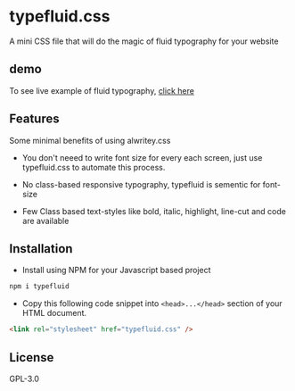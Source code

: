 # typefluid.css

A mini CSS file that will do the magic of fluid typography for your website

## demo

To see live example of fluid typography, [click here]()

## Features

Some minimal benefits of using alwritey.css

- You don't neeed to write font size for every each screen, just use typefluid.css to automate this process.

- No class-based responsive typography, typefluid is sementic for font-size

- Few Class based text-styles like bold, italic, highlight, line-cut and code are available

## Installation

- Install using NPM for your Javascript based project

```bash
npm i typefluid
```

- Copy this following code snippet into `<head>...</head>` section of your HTML document.

```html
<link rel="stylesheet" href="typefluid.css" />
```

## License

GPL-3.0
